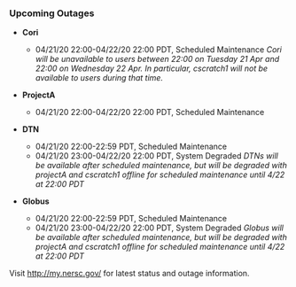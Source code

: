 ### Upcoming Outages 

- **Cori**     
    - 04/21/20 22:00-04/22/20 22:00 PDT, Scheduled Maintenance
               *Cori will be unavailable to users between 22:00 on Tuesday 21
               Apr and 22:00 on Wednesday 22 Apr.  In particular, cscratch1
               will not be available to users during that time.*

- **ProjectA**
    - 04/21/20 22:00-04/22/20 22:00 PDT, Scheduled Maintenance

- **DTN**
    - 04/21/20 22:00-22:59 PDT, Scheduled Maintenance
    - 04/21/20 23:00-04/22/20 22:00 PDT, System Degraded
               *DTNs will be available after scheduled maintenance, but will be
               degraded with projectA and cscratch1 offline for scheduled
               maintenance until 4/22 at 22:00 PDT*

- **Globus**
    - 04/21/20 22:00-22:59 PDT, Scheduled Maintenance
    - 04/21/20 23:00-04/22/20 22:00 PDT, System Degraded
               *Globus will be available after scheduled maintenance, but will
               be degraded with projectA and cscratch1 offline for scheduled
               maintenance until 4/22 at 22:00 PDT*


Visit <http://my.nersc.gov/> for latest status and outage 
information.


